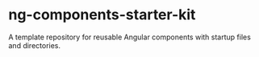 # ng-components-starter-kit
A template repository for reusable Angular components with startup files and directories.
